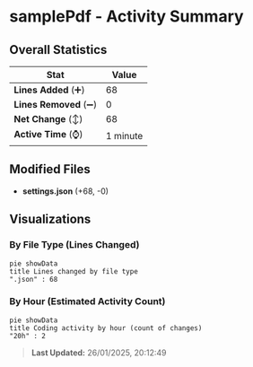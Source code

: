 # samplePdf - Activity Summary 

## Overall Statistics

| Stat                   | Value                                                             |
| ---------------------- | ----------------------------------------------------------------- |
| **Lines Added** (➕)   | 68                                          |
| **Lines Removed** (➖) | 0                                        |
| **Net Change** (↕)    | 68                |
| **Active Time** (⌚)   | 1 minute |


## Modified Files
- **settings.json** (+68, -0)

## Visualizations

### By File Type (Lines Changed)

```mermaid
pie showData
title Lines changed by file type
".json" : 68
```

### By Hour (Estimated Activity Count)

```mermaid
pie showData
title Coding activity by hour (count of changes)
"20h" : 2
```


> **Last Updated:** 26/01/2025, 20:12:49